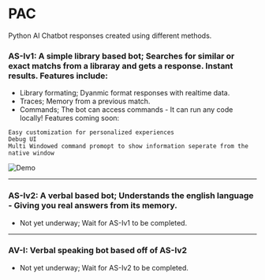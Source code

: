 # PAC
 Python AI Chatbot responses created using different methods.
 
 ### AS-Iv1: A simple library based bot; Searches for similar or exact matchs from a libraray and gets a response. Instant results. Features include:
 - Library formating; Dyanmic format responses with realtime data.
 - Traces; Memory from a previous match.
 - Commands; The bot can access commands - It can run any code locally!
 Features coming soon:
 ```
Easy customization for personalized experiences
Debug UI
Multi Windowed command promopt to show information seperate from the native window
```
![Demo](https://aeroweb.netlify.app/packages/box/demo.gif)
******
### AS-Iv2: A verbal based bot; Understands the english language - Giving you real answers from its memory.
 - Not yet underway; Wait for AS-Iv1 to be completed.
******
### AV-I: Verbal speaking bot based off of AS-Iv2
 - Not yet underway; Wait for AS-Iv2 to be completed.